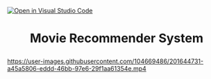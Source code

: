 [![Open in Visual Studio Code](https://classroom.github.com/assets/open-in-vscode-2e0aaae1b6195c2367325f4f02e2d04e9abb55f0b24a779b69b11b9e10269abc.svg)](https://classroom.github.com/online_ide?assignment_repo_id=19702040&assignment_repo_type=AssignmentRepo)
# <p align='center'>Movie Recommender System</p>
https://user-images.githubusercontent.com/104669486/201644731-a45a5806-eddd-46bb-97e6-29f1aa61354e.mp4
